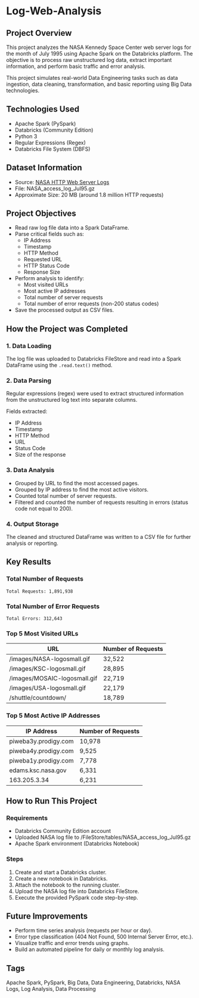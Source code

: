 # Log-Web-Analysis


## Project Overview
This project analyzes the NASA Kennedy Space Center web server logs for the month of July 1995 using Apache Spark on the Databricks platform. The objective is to process raw unstructured log data, extract important information, and perform basic traffic and error analysis.

This project simulates real-world Data Engineering tasks such as data ingestion, data cleaning, transformation, and basic reporting using Big Data technologies.

## Technologies Used
- Apache Spark (PySpark)
- Databricks (Community Edition)
- Python 3
- Regular Expressions (Regex)
- Databricks File System (DBFS)

## Dataset Information
- Source: [NASA HTTP Web Server Logs](https://ita.ee.lbl.gov/html/contrib/NASA-HTTP.html)
- File: NASA_access_log_Jul95.gz
- Approximate Size: 20 MB (around 1.8 million HTTP requests)

## Project Objectives
- Read raw log file data into a Spark DataFrame.
- Parse critical fields such as:
  - IP Address
  - Timestamp
  - HTTP Method
  - Requested URL
  - HTTP Status Code
  - Response Size
- Perform analysis to identify:
  - Most visited URLs
  - Most active IP addresses
  - Total number of server requests
  - Total number of error requests (non-200 status codes)
- Save the processed output as CSV files.

## How the Project was Completed

### 1. Data Loading
The log file was uploaded to Databricks FileStore and read into a Spark DataFrame using the `.read.text()` method.

### 2. Data Parsing
Regular expressions (regex) were used to extract structured information from the unstructured log text into separate columns.

Fields extracted:
- IP Address
- Timestamp
- HTTP Method
- URL
- Status Code
- Size of the response

### 3. Data Analysis
- Grouped by URL to find the most accessed pages.
- Grouped by IP address to find the most active visitors.
- Counted total number of server requests.
- Filtered and counted the number of requests resulting in errors (status code not equal to 200).

### 4. Output Storage
The cleaned and structured DataFrame was written to a CSV file for further analysis or reporting.

## Key Results

### Total Number of Requests
```
Total Requests: 1,891,938
```

### Total Number of Error Requests
```
Total Errors: 312,643
```

### Top 5 Most Visited URLs

| URL | Number of Requests |
|----|--------------------|
| /images/NASA-logosmall.gif | 32,522 |
| /images/KSC-logosmall.gif | 28,895 |
| /images/MOSAIC-logosmall.gif | 22,719 |
| /images/USA-logosmall.gif | 22,179 |
| /shuttle/countdown/ | 18,789 |

### Top 5 Most Active IP Addresses

| IP Address | Number of Requests |
|------------|--------------------|
| piweba3y.prodigy.com | 10,978 |
| piweba4y.prodigy.com | 9,525 |
| piweba1y.prodigy.com | 7,778 |
| edams.ksc.nasa.gov | 6,331 |
| 163.205.3.34 | 6,231 |

## How to Run This Project

### Requirements
- Databricks Community Edition account
- Uploaded NASA log file to /FileStore/tables/NASA_access_log_Jul95.gz
- Apache Spark environment (Databricks Notebook)

### Steps
1. Create and start a Databricks cluster.
2. Create a new notebook in Databricks.
3. Attach the notebook to the running cluster.
4. Upload the NASA log file into Databricks FileStore.
5. Execute the provided PySpark code step-by-step.

## Future Improvements
- Perform time series analysis (requests per hour or day).
- Error type classification (404 Not Found, 500 Internal Server Error, etc.).
- Visualize traffic and error trends using graphs.
- Build an automated pipeline for daily or monthly log analysis.

## Tags
Apache Spark, PySpark, Big Data, Data Engineering, Databricks, NASA Logs, Log Analysis, Data Processing
